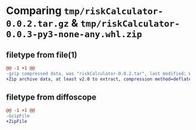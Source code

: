 # Comparing `tmp/riskCalculator-0.0.2.tar.gz` & `tmp/riskCalculator-0.0.3-py3-none-any.whl.zip`

## filetype from file(1)

```diff
@@ -1 +1 @@
-gzip compressed data, was "riskCalculator-0.0.2.tar", last modified: Wed Apr 19 04:46:15 2023, max compression
+Zip archive data, at least v2.0 to extract, compression method=deflate
```

## filetype from diffoscope

```diff
@@ -1 +1 @@
-GzipFile
+ZipFile
```

